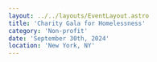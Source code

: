 ```yaml
---
layout: ../../layouts/EventLayout.astro
title: 'Charity Gala for Homelessness'
category: 'Non-profit'
date: 'September 30th, 2024'
location: 'New York, NY'
---
```

